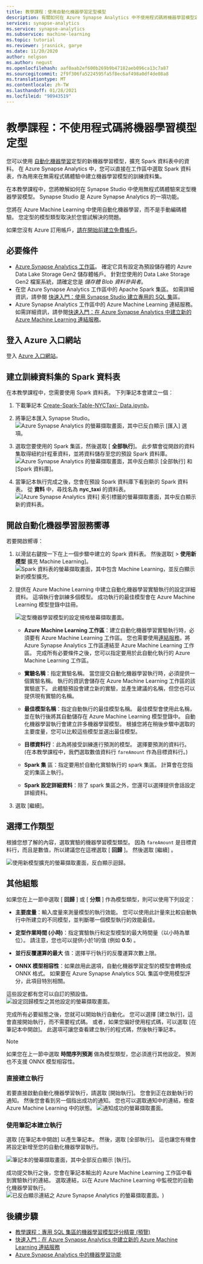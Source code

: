 ```yaml
---
title: 教學課程：使用自動化機器學習定型模型
description: 有關如何在 Azure Synapse Analytics 中不使用程式碼將機器學習模型定型的教學課程。
services: synapse-analytics
ms.service: synapse-analytics
ms.subservice: machine-learning
ms.topic: tutorial
ms.reviewer: jrasnick, garye
ms.date: 11/20/2020
author: nelgson
ms.author: negust
ms.openlocfilehash: aaf0aab2ef600b269b9b47182aeb096ca13c7a87
ms.sourcegitcommit: 2f9f306fa5224595fa5f8ec6af498a0df4de08a8
ms.translationtype: MT
ms.contentlocale: zh-TW
ms.lasthandoff: 01/28/2021
ms.locfileid: "98943519"
---
```

# <a name="tutorial-train-a-machine-learning-model-without-code"></a>教學課程：不使用程式碼將機器學習模型定型

您可以使用 [自動化機器學習](../../machine-learning/concept-automated-ml.md)定型的新機器學習模型，擴充 Spark 資料表中的資料。 在 Azure Synapse Analytics 中，您可以直接在工作區中選取 Spark 資料表，作為用來在無需程式碼體驗中建立機器學習模型的訓練資料集。

在本教學課程中，您將瞭解如何在 Synapse Studio 中使用無程式碼體驗來定型機器學習模型。 Synapse Studio 是 Azure Synapse Analytics 的一項功能。 

您將在 Azure Machine Learning 中使用自動化機器學習，而不是手動編碼體驗。 您定型的模型類型取決於您嘗試解決的問題。

如果您沒有 Azure 訂用帳戶，[請在開始前建立免費帳戶](https://azure.microsoft.com/free/)。

## <a name="prerequisites"></a>必要條件

- [Azure Synapse Analytics 工作區](../get-started-create-workspace.md)。 確定它具有設定為預設儲存體的 Azure Data Lake Storage Gen2 儲存體帳戶。 針對您使用的 Data Lake Storage Gen2 檔案系統，請確定您是 *儲存體 Blob 資料參與者*。
- 在您 Azure Synapse Analytics 工作區中的 Apache Spark 集區。 如需詳細資訊，請參閱 [快速入門：使用 Synapse Studio 建立專用的 SQL 集](../quickstart-create-sql-pool-studio.md)區。
- Azure Synapse Analytics 工作區中的 Azure Machine Learning 連結服務。 如需詳細資訊，請參閱[快速入門：在 Azure Synapse Analytics 中建立新的 Azure Machine Learning 連結服務](quickstart-integrate-azure-machine-learning.md)。

## <a name="sign-in-to-the-azure-portal"></a>登入 Azure 入口網站

登入 [Azure 入口網站](https://portal.azure.com/)。

## <a name="create-a-spark-table-for-the-training-dataset"></a>建立訓練資料集的 Spark 資料表

在本教學課程中，您需要使用 Spark 資料表。 下列筆記本會建立一個：

1. 下載筆記本 [Create-Spark-Table-NYCTaxi- Data.ipynb](https://go.microsoft.com/fwlink/?linkid=2149229)。

1. 將筆記本匯入 Synapse Studio。
![Azure Synapse Analytics 的螢幕擷取畫面，其中已反白顯示 [匯入] 選項。](media/tutorial-automl-wizard/tutorial-automl-wizard-00a.png)

1. 選取您要使用的 Spark 集區，然後選取 [ **全部執行**]。 此步驟會從開啟的資料集取得紐約計程車資料，並將資料儲存至您的預設 Spark 資料庫。
![Azure Synapse Analytics 的螢幕擷取畫面，其中反白顯示 [全部執行] 和 [Spark 資料庫]。](media/tutorial-automl-wizard/tutorial-automl-wizard-00b.png)

1. 當筆記本執行完成之後，您會在預設 Spark 資料庫下看到新的 Spark 資料表。 從 **資料** 中，尋找名為 **nyc_taxi** 的資料表。
![[Azure Synapse Analytics 資料] 索引標籤的螢幕擷取畫面，其中反白顯示新的資料表。](media/tutorial-automl-wizard/tutorial-automl-wizard-00c.png)

## <a name="open-the-automated-machine-learning-wizard"></a>開啟自動化機器學習服務嚮導

若要開啟嚮導：

1. 以滑鼠右鍵按一下在上一個步驟中建立的 Spark 資料表。 然後選取[  >  **使用新模型** 擴充 Machine Learning]。
![Spark 資料表的螢幕擷取畫面，其中包含 Machine Learning，並反白顯示新的模型擴充。](media/tutorial-automl-wizard/tutorial-automl-wizard-00d.png)

1. 提供在 Azure Machine Learning 中建立自動化機器學習實驗執行的設定詳細資料。 這項執行會訓練多個模型。 成功執行的最佳模型會在 Azure Machine Learning 模型登錄中註冊。

   ![定型機器學習模型的設定規格螢幕擷取畫面。](media/tutorial-automl-wizard/tutorial-automl-wizard-configure-run-00a.png)

    - **Azure Machine Learning 工作區**：建立自動化機器學習實驗執行時，必須要有 Azure Machine Learning 工作區。 您也需要使用[連結服務](quickstart-integrate-azure-machine-learning.md)，將 Azure Synapse Analytics 工作區連結至 Azure Machine Learning 工作區。 完成所有必要條件之後，您可以指定要用於此自動化執行的 Azure Machine Learning 工作區。

    - **實驗名稱**：指定實驗名稱。 當您提交自動化機器學習執行時，必須提供一個實驗名稱。 執行的資訊會儲存在 Azure Machine Learning 工作區的該實驗底下。 此體驗預設會建立新的實驗，並產生建議的名稱，但您也可以提供現有實驗的名稱。

    - **最佳模型名稱**：指定自動執行的最佳模型名稱。 最佳模型會使用此名稱，並在執行後將其自動儲存在 Azure Machine Learning 模型登錄中。 自動化機器學習執行會建立許多機器學習模型。 根據您將在稍後步驟中選取的主要度量，您可以比較這些模型並選出最佳模型。

    - **目標資料行**：此為將接受訓練進行預測的模型。 選擇要預測的資料行。 (在本教學課程中，我們選取數值資料行 `fareAmount` 作為目標資料行。)

    - **Spark 集** 區：指定要用於自動化實驗執行的 spark 集區。 計算會在您指定的集區上執行。

    - **Spark 設定詳細資料**：除了 spark 集區之外，您還可以選擇提供會話設定詳細資料。

1. 選取 [繼續]。

## <a name="choose-a-task-type"></a>選擇工作類型

根據您想了解的內容，選取實驗的機器學習模型類型。 因為 `fareAmount` 是目標資料行，而且是數值，所以建議您在這裡選取 [ **回歸** ]。 然後選取 [繼續]  。

![使用新模型擴充的螢幕擷取畫面，反白顯示迴歸。](media/tutorial-automl-wizard/tutorial-automl-wizard-configure-run-00b.png)

## <a name="additional-configurations"></a>其他組態

如果您在上一節中選取 [ **回歸** ] 或 [ **分類** ] 作為模型類型，則可以使用下列設定：

- **主要度量**：輸入度量來測量模型的執行效能。 您可以使用此計量來比較自動執行中所建立的不同模型，並判斷哪一個模型執行的效能最佳。

- **定型作業時間 (小時)**：指定實驗執行和定型模型的最大時間量（以小時為單位）。 請注意，您也可以提供小於1的值 (例如 **0.5**) 。

- **並行反覆運算的最大** 值：選擇平行執行的反覆運算次數上限。

- **ONNX 模型相容性**：如果啟用此選項，自動化機器學習定型的模型會轉換成 ONNX 格式。 如果要在 Azure Synapse Analytics SQL 集區中使用模型評分，此項目特別相關。

這些設定都有您可以自訂的預設值。
![設定回歸模型之其他設定的螢幕擷取畫面。](media/tutorial-automl-wizard/tutorial-automl-wizard-configure-run-00c.png)

完成所有必要組態之後，您就可以開始執行自動化。 您可以選擇 [建立執行]，這會直接開始執行，而不需要程式碼。 或者，如果您偏好使用程式碼，可以選取 [在筆記本中開啟]。 此選項可讓您查看建立執行的程式碼，然後執行筆記本。

>[!NOTE]
>如果您在上一節中選取 **時間序列預測** 做為模型類型，您必須進行其他設定。 預測也不支援 ONNX 模型相容性。

### <a name="create-a-run-directly"></a>直接建立執行

若要直接啟動自動化機器學習執行，請選取 [開始執行]。 您會到正在啟動執行的通知。 然後您會看到另一個指出成功的通知。 您也可以選取通知中的連結，檢查 Azure Machine Learning 中的狀態。
![通知成功的螢幕擷取畫面。](media/tutorial-automl-wizard/tutorial-automl-wizard-configure-run-00d.png)

### <a name="create-a-run-with-a-notebook"></a>使用筆記本建立執行

選取 [在筆記本中開啟] 以產生筆記本。 然後，選取 [全部執行]。 這也讓您有機會將設定新增至您的自動化機器學習執行。

![筆記本的螢幕擷取畫面，其中全部反白顯示 [執行]。](media/tutorial-automl-wizard/tutorial-automl-wizard-configure-run-00e.png)

成功提交執行之後，您會在筆記本輸出的 Azure Machine Learning 工作區中看到實驗執行的連結。 選取連結，以在 Azure Machine Learning 中監視您的自動化機器學習執行。
![已反白顯示連結之 Azure Synapse Analytics 的螢幕擷取畫面。 ](media/tutorial-automl-wizard/tutorial-automl-wizard-configure-run-00f.png)) 

## <a name="next-steps"></a>後續步驟

- [教學課程：專用 SQL 集區的機器學習模型評分精靈 (預覽)](tutorial-sql-pool-model-scoring-wizard.md)
- [快速入門：在 Azure Synapse Analytics 中建立新的 Azure Machine Learning 連結服務](quickstart-integrate-azure-machine-learning.md)
- [Azure Synapse Analytics 中的機器學習功能](what-is-machine-learning.md)